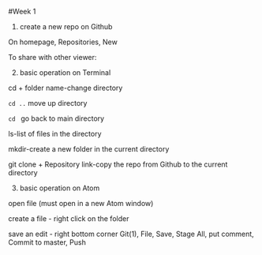 #Week 1

1. create a new repo on Github

On homepage, Repositories, New

To share with other viewer:

2. basic operation on Terminal

cd + folder name-change directory

`cd ..` move up directory

`cd ` go back to main directory

ls-list of files in the directory

mkdir-create a new folder in the current directory

git clone + Repository link-copy the repo from Github to the current directory

3. basic operation on Atom

open file (must open in a new Atom window)

create a file - right click on the folder

save an edit - right bottom corner Git(1), File, Save, Stage All, put comment, Commit to master, Push
